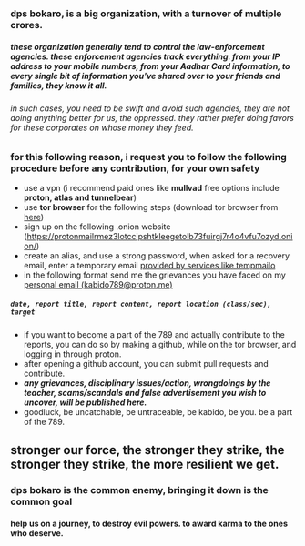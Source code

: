 ### dps bokaro, is a big organization, with a turnover of multiple crores.
##### these organization generally tend to control the law-enforcement agencies. these enforcement agencies track everything. from your IP address to your mobile numbers, from your Aadhar Card information, to every single bit of information you've shared over to your friends and families, they know it all.
###### in such cases, you need to be swift and avoid such agencies, they are not doing anything better for us, the oppressed. they rather prefer doing favors for these corporates on whose money they feed.

### for this following reason, i request you to follow the following procedure before any contribution, for your own safety
- use a vpn (i recommend paid ones like **mullvad** free options include **proton, atlas and tunnelbear**)
- use **tor browser** for the following steps (download tor browser from [here](https://www.torproject.org/download/))
- sign up on the following .onion website (https://protonmailrmez3lotccipshtkleegetolb73fuirgj7r4o4vfu7ozyd.onion/)
- create an alias, and use a strong password, when asked for a recovery email, enter a temporary email [provided by services like tempmailo](https://tempmailo.com/)
- in the following format send me the grievances you have faced on my [personal email (kabido789@proton.me)](kabido789@proton.me)
##### ``` date, report title, report content, report location (class/sec), target  ```
- if you want to become a part of the 789 and actually contribute to the reports, you can do so by making a github, while on the tor browser, and logging in through proton.
- after opening a github account, you can submit pull requests and contribute.
- ***any grievances, disciplinary issues/action, wrongdoings by the teacher, scams/scandals and false advertisement you wish to uncover, will be published here.***
- goodluck, be uncatchable, be untraceable, be kabido, be you. be a part of the 789.

## stronger our force, the stronger they strike, the stronger they strike, the more resilient we get.
### dps bokaro is the common enemy, bringing it down is the common goal
#### help us on a journey, to destroy evil powers. to award karma to the ones who deserve.
